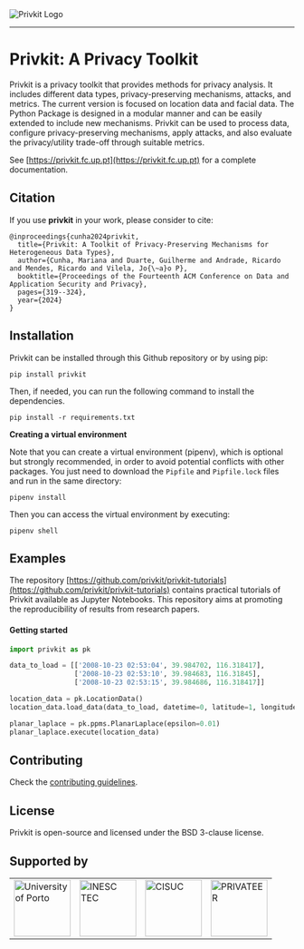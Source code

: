 <picture align="center">
  <source media="(prefers-color-scheme: dark)" srcset="https://privkit.fc.up.pt/_static/logo_white_word.svg">
  <img alt="Privkit Logo" src="https://privkit.fc.up.pt/_static/logo_grey_word.svg">
</picture>

-----------------

# Privkit: A Privacy Toolkit

Privkit is a privacy toolkit that provides methods for privacy analysis. It includes different data types, privacy-preserving mechanisms, attacks, and metrics. The current version is focused on location data and facial data. The Python Package is designed in a modular manner and can be easily extended to include new mechanisms. Privkit can be used to process data, configure privacy-preserving mechanisms, apply attacks, and also evaluate the privacy/utility trade-off through suitable metrics.

See [https://privkit.fc.up.pt](https://privkit.fc.up.pt) for a complete documentation.

## Citation

If you use **privkit** in your work, please consider to cite:

```
@inproceedings{cunha2024privkit,
  title={Privkit: A Toolkit of Privacy-Preserving Mechanisms for Heterogeneous Data Types},
  author={Cunha, Mariana and Duarte, Guilherme and Andrade, Ricardo and Mendes, Ricardo and Vilela, Jo{\~a}o P},
  booktitle={Proceedings of the Fourteenth ACM Conference on Data and Application Security and Privacy},
  pages={319--324},
  year={2024}
}
```

## Installation

Privkit can be installed through this Github repository or by using pip:

```
pip install privkit
```

Then, if needed, you can run the following command to install the dependencies.

```
pip install -r requirements.txt
```

**Creating a virtual environment**

Note that you can create a virtual environment (pipenv), which is optional but strongly recommended, in order to avoid potential conflicts with other packages. You just need to download the `Pipfile` and `Pipfile.lock` files and run in the same directory:

```
pipenv install
```
Then you can access the virtual environment by executing:
```
pipenv shell
```

## Examples

The repository [https://github.com/privkit/privkit-tutorials](https://github.com/privkit/privkit-tutorials) contains practical tutorials of Privkit available as Jupyter Notebooks. This repository aims at promoting the reproducibility of results from research papers.

#### Getting started

```py
import privkit as pk

data_to_load = [['2008-10-23 02:53:04', 39.984702, 116.318417],
                ['2008-10-23 02:53:10', 39.984683, 116.31845],
                ['2008-10-23 02:53:15', 39.984686, 116.318417]]

location_data = pk.LocationData()
location_data.load_data(data_to_load, datetime=0, latitude=1, longitude=2)

planar_laplace = pk.ppms.PlanarLaplace(epsilon=0.01)
planar_laplace.execute(location_data)
```

## Contributing

Check the [contributing guidelines](https://github.com/privkit/privkit/blob/main/CONTRIBUTING.md). 

## License

Privkit is open-source and licensed under the BSD 3-clause license.

## Supported by

<table>
    <tr>
        <td>
            <picture>
                <source media="(prefers-color-scheme: dark)" srcset="https://privkit.fc.up.pt/_static/logo_up_light.png">
                <img alt="University of Porto" src="https://privkit.fc.up.pt/_static/logo_up_dark.png" width="100">
            </picture>        
        </td>
        <td>
            <picture>
                <source media="(prefers-color-scheme: dark)" srcset="https://privkit.fc.up.pt/_static/logo_inesctec.png">
                <img alt="INESC TEC" src="https://privkit.fc.up.pt/_static/logo_inesctec.png" width="100">
            </picture>
        </td>
        <td>
            <picture>
                <source media="(prefers-color-scheme: dark)" srcset="https://privkit.fc.up.pt/_static/logo_cisuc.png">
                <img alt="CISUC" src="https://privkit.fc.up.pt/_static/logo_cisuc.png" width="100">
            </picture>
        </td>
        <td>
            <picture>
                <source media="(prefers-color-scheme: dark)" srcset="https://privkit.fc.up.pt/_static/logo_privateer_light.png">
                <img alt="PRIVATEER" src="https://privkit.fc.up.pt/_static/logo_privateer_dark.png" width="100">
            </picture>
        </td>
    </tr>
</table>
